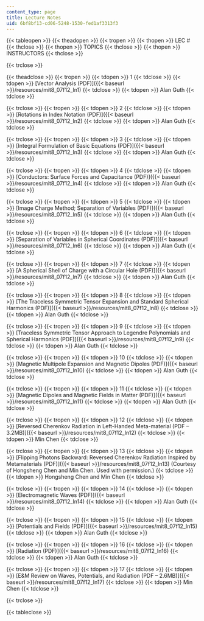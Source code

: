 ```yaml
---
content_type: page
title: Lecture Notes
uid: 6bf8bf13-cd06-5248-1530-fed1af3313f3
---
```


{{< tableopen >}}
{{< theadopen >}}
{{< tropen >}}
{{< thopen >}}
LEC #
{{< thclose >}}
{{< thopen >}}
TOPICS
{{< thclose >}}
{{< thopen >}}
INSTRUCTORS
{{< thclose >}}

{{< trclose >}}

{{< theadclose >}}
{{< tropen >}}
{{< tdopen >}}
1
{{< tdclose >}}
{{< tdopen >}}
[Vector Analysis (PDF)]({{< baseurl >}}/resources/mit8_07f12_ln1)
{{< tdclose >}}
{{< tdopen >}}
Alan Guth
{{< tdclose >}}

{{< trclose >}}
{{< tropen >}}
{{< tdopen >}}
2
{{< tdclose >}}
{{< tdopen >}}
[Rotations in Index Notation (PDF)]({{< baseurl >}}/resources/mit8_07f12_ln2)
{{< tdclose >}}
{{< tdopen >}}
Alan Guth
{{< tdclose >}}

{{< trclose >}}
{{< tropen >}}
{{< tdopen >}}
3
{{< tdclose >}}
{{< tdopen >}}
 [Integral Formulation of Basic Equations (PDF)]({{< baseurl >}}/resources/mit8_07f12_ln3)
{{< tdclose >}}
{{< tdopen >}}
Alan Guth
{{< tdclose >}}

{{< trclose >}}
{{< tropen >}}
{{< tdopen >}}
4
{{< tdclose >}}
{{< tdopen >}}
[Conductors: Surface Forces and Capacitance (PDF)]({{< baseurl >}}/resources/mit8_07f12_ln4)
{{< tdclose >}}
{{< tdopen >}}
Alan Guth
{{< tdclose >}}

{{< trclose >}}
{{< tropen >}}
{{< tdopen >}}
5
{{< tdclose >}}
{{< tdopen >}}
 [Image Charge Method; Separation of Variables (PDF)]({{< baseurl >}}/resources/mit8_07f12_ln5)
{{< tdclose >}}
{{< tdopen >}}
Alan Guth
{{< tdclose >}}

{{< trclose >}}
{{< tropen >}}
{{< tdopen >}}
6
{{< tdclose >}}
{{< tdopen >}}
 [Separation of Variables in Spherical Coordinates (PDF)]({{< baseurl >}}/resources/mit8_07f12_ln6)
{{< tdclose >}}
{{< tdopen >}}
Alan Guth
{{< tdclose >}}

{{< trclose >}}
{{< tropen >}}
{{< tdopen >}}
7
{{< tdclose >}}
{{< tdopen >}}
[A Spherical Shell of Charge with a Circular Hole (PDF)]({{< baseurl >}}/resources/mit8_07f12_ln7)
{{< tdclose >}}
{{< tdopen >}}
Alan Guth
{{< tdclose >}}

{{< trclose >}}
{{< tropen >}}
{{< tdopen >}}
8
{{< tdclose >}}
{{< tdopen >}}
[The Traceless Symmetric Tensor Expansion and Standard Spherical Harmonics (PDF)]({{< baseurl >}}/resources/mit8_07f12_ln8)
{{< tdclose >}}
{{< tdopen >}}
Alan Guth
{{< tdclose >}}

{{< trclose >}}
{{< tropen >}}
{{< tdopen >}}
9
{{< tdclose >}}
{{< tdopen >}}
[Traceless Symmetric Tensor Approach to Legendre Polynomials and Spherical Harmonics (PDF)]({{< baseurl >}}/resources/mit8_07f12_ln9)
{{< tdclose >}}
{{< tdopen >}}
Alan Guth
{{< tdclose >}}

{{< trclose >}}
{{< tropen >}}
{{< tdopen >}}
10
{{< tdclose >}}
{{< tdopen >}}
 [Magnetic Multipole Expansion and Magnetic Dipoles (PDF)]({{< baseurl >}}/resources/mit8_07f12_ln10)
{{< tdclose >}}
{{< tdopen >}}
Alan Guth
{{< tdclose >}}

{{< trclose >}}
{{< tropen >}}
{{< tdopen >}}
11
{{< tdclose >}}
{{< tdopen >}}
 [Magnetic Dipoles and Magnetic Fields in Matter (PDF)]({{< baseurl >}}/resources/mit8_07f12_ln11)
{{< tdclose >}}
{{< tdopen >}}
Alan Guth
{{< tdclose >}}

{{< trclose >}}
{{< tropen >}}
{{< tdopen >}}
12
{{< tdclose >}}
{{< tdopen >}}
[Reversed Cherenkov Radiation in Left-Handed Meta-material (PDF – 3.2MB)]({{< baseurl >}}/resources/mit8_07f12_ln12)
{{< tdclose >}}
{{< tdopen >}}
Min Chen
{{< tdclose >}}

{{< trclose >}}
{{< tropen >}}
{{< tdopen >}}
13
{{< tdclose >}}
{{< tdopen >}}
[Flipping Photons Backward: Reversed Cherenkov Radiation Inspired by Metamaterials (PDF)]({{< baseurl >}}/resources/mit8_07f12_ln13) (Courtesy of Hongsheng Chen and Min Chen. Used with permission.)
{{< tdclose >}}
{{< tdopen >}}
Hongsheng Chen and Min Chen
{{< tdclose >}}

{{< trclose >}}
{{< tropen >}}
{{< tdopen >}}
14
{{< tdclose >}}
{{< tdopen >}}
[Electromagnetic Waves (PDF)]({{< baseurl >}}/resources/mit8_07f12_ln14)
{{< tdclose >}}
{{< tdopen >}}
Alan Guth
{{< tdclose >}}

{{< trclose >}}
{{< tropen >}}
{{< tdopen >}}
15
{{< tdclose >}}
{{< tdopen >}}
[Potentials and Fields (PDF)]({{< baseurl >}}/resources/mit8_07f12_ln15)
{{< tdclose >}}
{{< tdopen >}}
Alan Guth
{{< tdclose >}}

{{< trclose >}}
{{< tropen >}}
{{< tdopen >}}
16
{{< tdclose >}}
{{< tdopen >}}
[Radiation (PDF)]({{< baseurl >}}/resources/mit8_07f12_ln16)
{{< tdclose >}}
{{< tdopen >}}
Alan Guth
{{< tdclose >}}

{{< trclose >}}
{{< tropen >}}
{{< tdopen >}}
17
{{< tdclose >}}
{{< tdopen >}}
[E&M Review on Waves, Potentials, and Radiation (PDF – 2.6MB)]({{< baseurl >}}/resources/mit8_07f12_ln17)
{{< tdclose >}}
{{< tdopen >}}
Min Chen
{{< tdclose >}}

{{< trclose >}}

{{< tableclose >}}